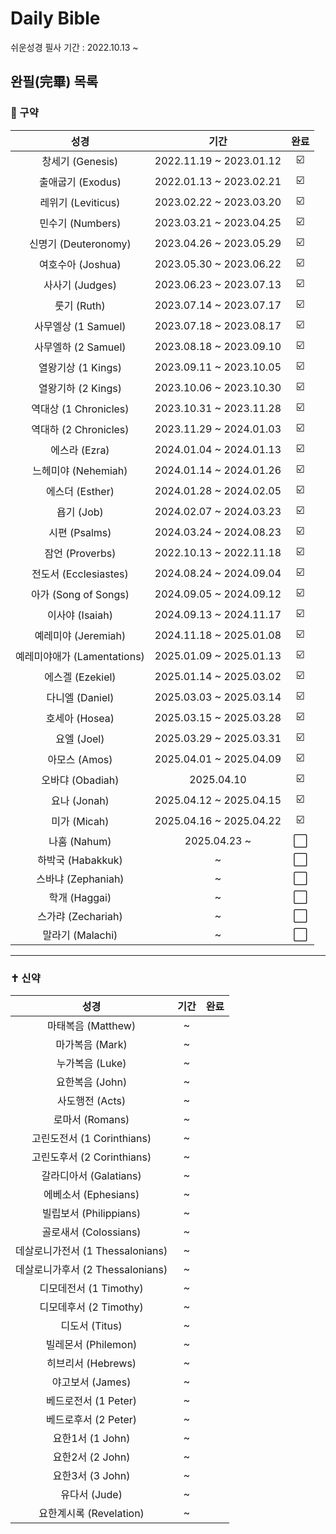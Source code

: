 # Daily Bible
쉬운성경 필사 기간 : 2022.10.13 ~
## 완필(完畢) 목록 
### 📖 구약
| 성경 | 기간 | 완료 |
|:------:|:------:|:------:|
| 창세기 (Genesis) | 2022.11.19 ~ 2023.01.12 | ☑️ |
| 출애굽기 (Exodus) | 2022.01.13 ~ 2023.02.21 | ☑️ |
| 레위기 (Leviticus) | 2023.02.22 ~ 2023.03.20 | ☑️ |
| 민수기 (Numbers) | 2023.03.21 ~ 2023.04.25 | ☑️ |
| 신명기 (Deuteronomy) | 2023.04.26 ~ 2023.05.29 | ☑️ |
| 여호수아 (Joshua) | 2023.05.30 ~ 2023.06.22 | ☑️ |
| 사사기 (Judges) | 2023.06.23 ~ 2023.07.13 | ☑️ |
| 룻기 (Ruth) | 2023.07.14 ~ 2023.07.17 | ☑️ |
| 사무엘상 (1 Samuel) | 2023.07.18 ~ 2023.08.17 | ☑️ |
| 사무엘하 (2 Samuel) | 2023.08.18 ~ 2023.09.10 | ☑️ |
| 열왕기상 (1 Kings) | 2023.09.11 ~ 2023.10.05 | ☑️ |
| 열왕기하 (2 Kings) | 2023.10.06 ~ 2023.10.30 | ☑️ |
| 역대상 (1 Chronicles) | 2023.10.31 ~ 2023.11.28 | ☑️ |
| 역대하 (2 Chronicles) | 2023.11.29 ~ 2024.01.03 | ☑️ |
| 에스라 (Ezra) | 2024.01.04 ~ 2024.01.13 | ☑️ |
| 느헤미야 (Nehemiah) | 2024.01.14 ~ 2024.01.26 | ☑️ |
| 에스더 (Esther) | 2024.01.28 ~ 2024.02.05 | ☑️ |
| 욥기 (Job) | 2024.02.07 ~ 2024.03.23 | ☑️ |
| 시편 (Psalms) | 2024.03.24 ~ 2024.08.23 | ☑️ |
| 잠언 (Proverbs) | 2022.10.13 ~ 2022.11.18 | ☑️ |
| 전도서 (Ecclesiastes) | 2024.08.24 ~ 2024.09.04 | ☑️ |
| 아가 (Song of Songs) | 2024.09.05 ~ 2024.09.12 | ☑️ |
| 이사야 (Isaiah) | 2024.09.13 ~ 2024.11.17 | ☑️ |
| 예레미야 (Jeremiah) | 2024.11.18 ~ 2025.01.08 | ☑️ |
| 예레미야애가 (Lamentations) | 2025.01.09 ~ 2025.01.13 | ☑️ |
| 에스겔 (Ezekiel) | 2025.01.14 ~ 2025.03.02 | ☑️ |
| 다니엘 (Daniel) | 2025.03.03 ~ 2025.03.14 | ☑️ |
| 호세아 (Hosea) | 2025.03.15 ~ 2025.03.28 | ☑️ |
| 요엘 (Joel) | 2025.03.29 ~ 2025.03.31 | ☑️ |
| 아모스 (Amos) | 2025.04.01 ~ 2025.04.09 | ☑️ |
| 오바댜 (Obadiah) | 2025.04.10 | ☑️ |
| 요나 (Jonah) | 2025.04.12 ~ 2025.04.15 | ☑️ |
| 미가 (Micah) | 2025.04.16 ~ 2025.04.22 | ☑️ |
| 나훔 (Nahum) | 2025.04.23 ~ | ⬜ |
| 하박국 (Habakkuk) | ~ | ⬜ |
| 스바냐 (Zephaniah) | ~ | ⬜ |
| 학개 (Haggai) | ~ | ⬜ |
| 스가랴 (Zechariah) | ~ | ⬜ |
| 말라기 (Malachi) | ~ | ⬜ |

---

### ✝️ 신약
| 성경 | 기간 | 완료 |
|:------:|:------:|:------:|
| 마태복음 (Matthew) | ~ | | ⬜ |
| 마가복음 (Mark) | ~ | | ⬜ |
| 누가복음 (Luke) | ~ | | ⬜ |
| 요한복음 (John) | ~ | | ⬜ |
| 사도행전 (Acts) | ~ | | ⬜ |
| 로마서 (Romans) | ~ | | ⬜ |
| 고린도전서 (1 Corinthians) | ~ | | ⬜ |
| 고린도후서 (2 Corinthians) | ~ | | ⬜ |
| 갈라디아서 (Galatians) | ~ | | ⬜ |
| 에베소서 (Ephesians) | ~ | | ⬜ |
| 빌립보서 (Philippians) | ~ | | ⬜ |
| 골로새서 (Colossians) | ~ | | ⬜ |
| 데살로니가전서 (1 Thessalonians) | ~ | | ⬜ |
| 데살로니가후서 (2 Thessalonians) | ~ | | ⬜ |
| 디모데전서 (1 Timothy) | ~ | | ⬜ |
| 디모데후서 (2 Timothy) | ~ | | ⬜ |
| 디도서 (Titus) | ~ | | ⬜ |
| 빌레몬서 (Philemon) | ~ | | ⬜ |
| 히브리서 (Hebrews) | ~ | | ⬜ |
| 야고보서 (James) | ~ | | ⬜ |
| 베드로전서 (1 Peter) | ~ | | ⬜ |
| 베드로후서 (2 Peter) | ~ | | ⬜ |
| 요한1서 (1 John) | ~ | | ⬜ |
| 요한2서 (2 John) | ~ | | ⬜ |
| 요한3서 (3 John) | ~ | | ⬜ |
| 유다서 (Jude) | ~ | | ⬜ |
| 요한계시록 (Revelation) | ~ | | ⬜ |